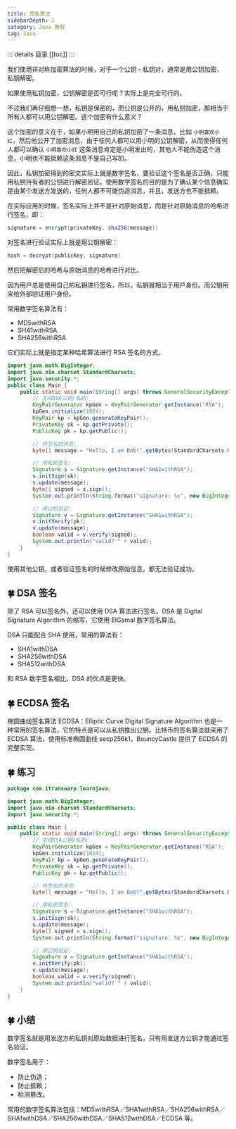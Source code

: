 ```yaml
---
title: 签名算法
sidebarDepth: 1
category: Java 教程
tag: Java
---
```


::: details 目录
[[toc]]
:::

我们使用非对称加密算法的时候，对于一个公钥 - 私钥对，通常是用公钥加密，私钥解密。

如果使用私钥加密，公钥解密是否可行呢？实际上是完全可行的。

不过我们再仔细想一想，私钥是保密的，而公钥是公开的，用私钥加密，那相当于所有人都可以用公钥解密。这个加密有什么意义？

这个加密的意义在于，如果小明用自己的私钥加密了一条消息，比如 ` 小明喜欢小红 `，然后他公开了加密消息，由于任何人都可以用小明的公钥解密，从而使得任何人都可以确认 ` 小明喜欢小红 ` 这条消息肯定是小明发出的，其他人不能伪造这个消息，小明也不能抵赖这条消息不是自己写的。

因此，私钥加密得到的密文实际上就是数字签名，要验证这个签名是否正确，只能用私钥持有者的公钥进行解密验证。使用数字签名的目的是为了确认某个信息确实是由某个发送方发送的，任何人都不可能伪造消息，并且，发送方也不能抵赖。

在实际应用的时候，签名实际上并不是针对原始消息，而是针对原始消息的哈希进行签名，即：

```java
signature = encrypt(privateKey, sha256(message))
```

对签名进行验证实际上就是用公钥解密：

```java
hash = decrypt(publicKey, signature)
```

然后把解密后的哈希与原始消息的哈希进行对比。

因为用户总是使用自己的私钥进行签名，所以，私钥就相当于用户身份。而公钥用来给外部验证用户身份。

常用数字签名算法有：

- MD5withRSA
- SHA1withRSA
- SHA256withRSA

它们实际上就是指定某种哈希算法进行 RSA 签名的方式。

```java
import java.math.BigInteger;
import java.nio.charset.StandardCharsets;
import java.security.*;
public class Main {
    public static void main(String[] args) throws GeneralSecurityException {
        // 生成RSA公钥/私钥:
        KeyPairGenerator kpGen = KeyPairGenerator.getInstance("RSA");
        kpGen.initialize(1024);
        KeyPair kp = kpGen.generateKeyPair();
        PrivateKey sk = kp.getPrivate();
        PublicKey pk = kp.getPublic();

        // 待签名的消息:
        byte[] message = "Hello, I am Bob!".getBytes(StandardCharsets.UTF_8);

        // 用私钥签名:
        Signature s = Signature.getInstance("SHA1withRSA");
        s.initSign(sk);
        s.update(message);
        byte[] signed = s.sign();
        System.out.println(String.format("signature: %x", new BigInteger(1, signed)));

        // 用公钥验证:
        Signature v = Signature.getInstance("SHA1withRSA");
        v.initVerify(pk);
        v.update(message);
        boolean valid = v.verify(signed);
        System.out.println("valid? " + valid);
    }
}
```


使用其他公钥，或者验证签名的时候修改原始信息，都无法验证成功。

## 🍀 DSA 签名

除了 RSA 可以签名外，还可以使用 DSA 算法进行签名。DSA 是 Digital Signature Algorithm 的缩写，它使用 ElGamal 数字签名算法。

DSA 只能配合 SHA 使用，常用的算法有：

- SHA1withDSA
- SHA256withDSA
- SHA512withDSA

和 RSA 数字签名相比，DSA 的优点是更快。

## 🍀 ECDSA 签名

椭圆曲线签名算法 ECDSA：Elliptic Curve Digital Signature Algorithm 也是一种常用的签名算法，它的特点是可以从私钥推出公钥。比特币的签名算法就采用了 ECDSA 算法，使用标准椭圆曲线 secp256k1。BouncyCastle 提供了 ECDSA 的完整实现。

## 🍀 练习

```java
package com.itranswarp.learnjava;

import java.math.BigInteger;
import java.nio.charset.StandardCharsets;
import java.security.*;

public class Main {
	public static void main(String[] args) throws GeneralSecurityException {
		// 生成RSA公钥/私钥:
		KeyPairGenerator kpGen = KeyPairGenerator.getInstance("RSA");
		kpGen.initialize(1024);
		KeyPair kp = kpGen.generateKeyPair();
		PrivateKey sk = kp.getPrivate();
		PublicKey pk = kp.getPublic();

		// 待签名的消息:
		byte[] message = "Hello, I am Bob!".getBytes(StandardCharsets.UTF_8);

		// 用私钥签名:
		Signature s = Signature.getInstance("SHA1withRSA");
		s.initSign(sk);
		s.update(message);
		byte[] signed = s.sign();
		System.out.println(String.format("signature: %x", new BigInteger(1, signed)));

		// 用公钥验证:
		Signature v = Signature.getInstance("SHA1withRSA");
		v.initVerify(pk);
		v.update(message);
		boolean valid = v.verify(signed);
		System.out.println("valid? " + valid);
	}
}
```

## 🍀 小结

数字签名就是用发送方的私钥对原始数据进行签名，只有用发送方公钥才能通过签名验证。

数字签名用于：

- 防止伪造；
- 防止抵赖；
- 检测篡改。

常用的数字签名算法包括：MD5withRSA／SHA1withRSA／SHA256withRSA／SHA1withDSA／SHA256withDSA／SHA512withDSA／ECDSA 等。

